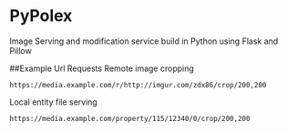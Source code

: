 # PyPolex
Image Serving and modification service build in Python using Flask and Pillow

##Example Url Requests
Remote image cropping
```
https://media.example.com/r/http://imgur.com/zdx86/crop/200,200
```
Local entity file serving
```
https://media.example.com/property/115/12340/0/crop/200,200
```
